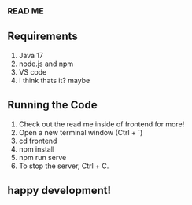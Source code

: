 ### READ ME ### 

## Requirements ##
1. Java 17
2. node.js and npm 
3. VS code
4. i think thats it? maybe

## Running the Code ##
1. Check out the read me inside of frontend for more!
2. Open a new terminal window (Ctrl + `) 
3. cd frontend
4. npm install
5. npm run serve 
6. To stop the server, Ctrl + C. 

## happy development! ##